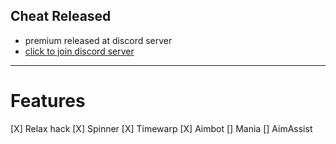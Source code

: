 ## Cheat Released
- premium released at discord server
- [click to join discord server](https://discord.gg/qfH3rMQCk4)
-----

# Features
[X] Relax hack
[X] Spinner
[X] Timewarp
[X] Aimbot
[] Mania
[] AimAssist
